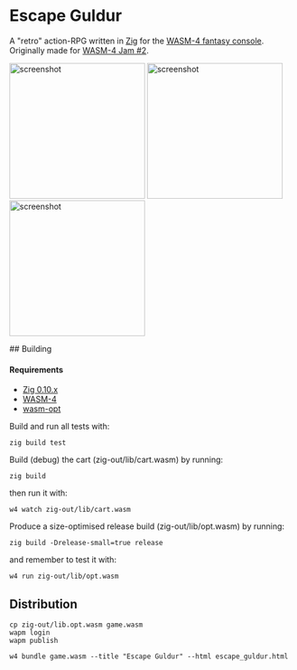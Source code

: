 # Escape Guldur

A "retro" action-RPG written in [Zig](https://ziglang.org/) for the [WASM-4 fantasy console](https://wasm4.org/). Originally made for [WASM-4 Jam #2](https://itch.io/jam/wasm4-v2).

<p float="left">
<img src="https://img.itch.zone/aW1nLzk5NzcxOTgucG5n/original/YTwG%2FT.png" alt="screenshot" width="240"/>
<img src="https://img.itch.zone/aW1hZ2UvMTY3Mjc1OC85OTc2OTUxLnBuZw==/original/01aMWA.png" alt="screenshot" width="240"/>
<img src="https://img.itch.zone/aW1hZ2UvMTY3Mjc1OC85OTc2OTU0LnBuZw==/250x600/gOUx0S.png" alt="screenshot" width="240"/>
</p>
## Building

#### Requirements
- [Zig 0.10.x](https://github.com/ziglang/zig)
- [WASM-4](https://wasm4.org/docs/getting-started/setup)
- [wasm-opt](https://www.npmjs.com/package/wasm-opt)

Build and run all tests with:
```shell
zig build test
```

Build (debug) the cart (zig-out/lib/cart.wasm) by running:

```shell
zig build
```

then run it with:

```shell
w4 watch zig-out/lib/cart.wasm
```

Produce a size-optimised release build (zig-out/lib/opt.wasm) by running:

```shell
zig build -Drelease-small=true release
```

and remember to test it with:

```shell
w4 run zig-out/lib/opt.wasm
```

## Distribution

```shell
cp zig-out/lib.opt.wasm game.wasm
wapm login
wapm publish

w4 bundle game.wasm --title "Escape Guldur" --html escape_guldur.html
```
